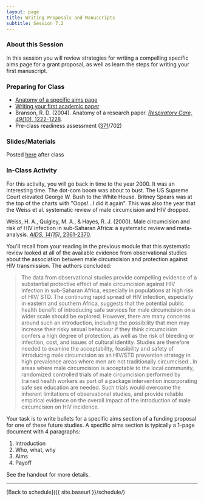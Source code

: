 ```yaml
---
layout: page
title: Writing Proposals and Manuscripts
subtitle: Session 7.2
---
```


### About this Session

In this session you will review strategies for writing a compelling specific aims page for a grant proposal, as well as learn the steps for writing your first manuscript.

### Preparing for Class

* [Anatomy of a specific aims page](http://www.biosciencewriters.com/NIH-Grant-Applications-The-Anatomy-of-a-Specific-Aims-Page.aspx)
* [Writing your first academic paper](https://github.com/jtleek/firstpaper)
* Branson, R. D. (2004). Anatomy of a research paper. [*Respiratory Care, 49(10)*, 1222-1228](https://www.ncbi.nlm.nih.gov/pubmed/15447807).
* Pre-class readiness assessment ([371](https://sakai.duke.edu/samigo-app/servlet/Login?id=5d8e4198-261f-466b-bbd1-10314d1959aa1492007377410)/702)

### Slides/Materials

Posted [here](https://drive.google.com/drive/folders/0Bxn_jkXZ1lxuVklQakF4MjZGSDQ?usp=sharing) after class

### In-Class Activity

For this activity, you will go back in time to the year 2000. It was an interesting time. The dot-com boom was about to bust. The US Supreme Court elevated George W. Bush to the White House. Britney Spears was at the top of the charts with "Oops!...I did it again". This was also the year that the Weiss et al. systematic review of male circumcision and HIV dropped. 

Weiss, H. A., Quigley, M. A., & Hayes, R. J. (2000). Male circumcision and risk of HIV infection in sub-Saharan Africa: a systematic review and meta-analysis. [*AIDS, 14(15)*, 2361-2370](http://bit.ly/2nJfDAO). 

You'll recall from your reading in the previous module that this systematic review looked at all of the available evidence from observational studies about the association between male circumcision and protection against HIV transmission. The authors concluded:

> The data from observational studies provide compelling evidence of a substantial protective effect of male circumcision against HIV infection in sub-Saharan Africa, especially in populations at high risk of HIV/ STD. The continuing rapid spread of HIV infection, especially in eastern and southern Africa, suggests that the potential public health benefit of introducing safe services for male circumcision on a wider scale should be explored. However, there are many concerns around such an introduction, including the possibility that men may increase their risky sexual behaviour if they think circumcision confers a high degree of protection, as well as the risk of bleeding or infection, cost, and issues of cultural identity. Studies are therefore needed to examine the acceptability, feasibility and safety of introducing male circumcision as an HIV/STD prevention strategy in high prevalence areas where men are not traditionally circumcised...In areas where male circumcision is acceptable to the local community, randomized controlled trials of male circumcision performed by trained health workers as part of a package intervention incorporating safe sex education are needed. Such trials would overcome the inherent limitations of observational studies, and provide reliable empirical evidence on the overall impact of the introduction of male circumcision on HIV incidence.

Your task is to write bullets for a specific aims section of a funding proposal for one of these future studies. A specific aims section is typically a 1-page document with 4 paragraphs: 

1. Introduction
2. Who, what, why
3. Aims
4. Payoff

See the handout for more details.

* * *

[Back to schedule]({{ site.baseurl }}/schedule/)